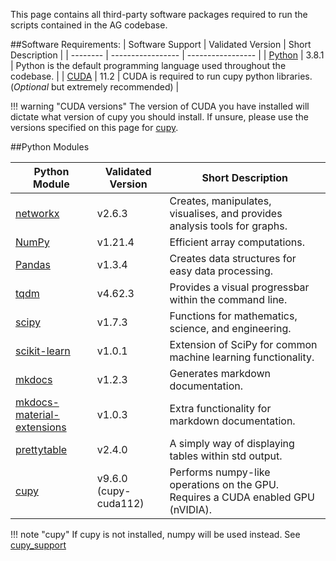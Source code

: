 This page contains all third-party software packages required to run the scripts contained in the AG codebase.

##Software Requirements:
| Software Support | Validated Version | Short Description |
| -------- | ----------------- | ----------------- |
| [Python](https://www.python.org/downloads/release/python-360/) | 3.8.1 | Python is the default programming language used throughout the codebase. |
| [CUDA](https://developer.nvidia.com/cuda-zone) | 11.2 | CUDA is required to run cupy python libraries. (*Optional* but extremely recommended) |

    
!!! warning "CUDA versions"
    The version of CUDA you have installed will dictate what version of cupy you should install. 
    If unsure, please use the versions specified on this page for [cupy](https://docs.cupy.dev/en/stable/install.html).


##Python Modules

| Python Module                                             | Validated Version | Short Description                                                      |
|-----------------------------------------------------------| ------- |----------------------------------------------------------------------------------|
| [networkx](https://pypi.org/project/networkx/)            | v2.6.3  | Creates, manipulates, visualises, and provides analysis tools for graphs.        |
| [NumPy](https://pypi.org/project/numpy/)                  | v1.21.4 | Efficient array computations.                                                    |
| [Pandas](https://pypi.org/project/pandas/)                | v1.3.4  | Creates data structures for easy data processing.                                |
| [tqdm](https://pypi.org/project/tqdm/)                    | v4.62.3 | Provides a visual progressbar within the command line.                           |
| [scipy](https://pypi.org/project/scipy/)                  | v1.7.3  | Functions for mathematics, science, and engineering.                             |
| [scikit-learn](https://pypi.org/project/scikit-learn/)    | v1.0.1  | Extension of SciPy for common machine learning functionality.                    |
| [mkdocs](https://pypi.org/project/mkdocs/)                | v1.2.3  | Generates markdown documentation.                                                |
| [mkdocs-material-extensions](https://pypi.org/project/mkdocs-material-extensions/) | v1.0.3 | Extra functionality for markdown documentation.            |
| [prettytable](https://pypi.org/project/prettytable/)      | v2.4.0  | A simply way of displaying tables within std output.                             |
| [cupy](https://pypi.org/project/cupy/)                    | v9.6.0  (cupy-cuda112) | Performs numpy-like operations on the GPU. Requires a CUDA enabled GPU (nVIDIA). |


!!! note "cupy"
    If cupy is not installed, numpy will be used instead. See [cupy_support](http://localhost:8000/common/cupy_support.md)
